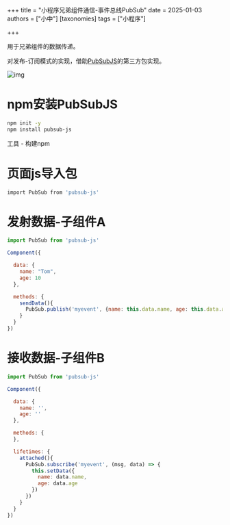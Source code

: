 +++
title = "小程序兄弟组件通信-事件总线PubSub"
date = 2025-01-03
authors = ["小中"]
[taxonomies]
tags = ["小程序"]

+++

用于兄弟组件的数据传递。

对发布-订阅模式的实现，借助[PubSubJS](https://github.com/mroderick/PubSubJS)的第三方包实现。

![img](https://linxz-aliyun.oss-cn-shenzhen.aliyuncs.com/images/202501031409080.png)

# npm安装PubSubJS

```bash
npm init -y 
npm install pubsub-js
```

工具 - 构建npm

# 页面js导入包

```bash
import PubSub from 'pubsub-js'
```

# 发射数据-子组件A

```js
import PubSub from 'pubsub-js'

Component({

  data: {
    name: "Tom",
    age: 10
  },

  methods: {
    sendData(){
      PubSub.publish('myevent', {name: this.data.name, age: this.data.age})
    }
  }
})
```

# 接收数据-子组件B

```js
import PubSub from 'pubsub-js'

Component({

  data: {
    name: '',
    age: ''
  },

  methods: {
  },

  lifetimes: {
    attached(){
      PubSub.subscribe('myevent', (msg, data) => {
        this.setData({
          name: data.name,
          age: data.age
        })
      })
    }
  }
})
```
